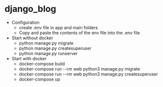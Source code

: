 # django_blog

- Configuration
    - create .env file in app and main folders
    - Copy and paste the contents of the env file into the .env file 
- Start without docker
    - python manage.py migrate
    - python manage.py createsuperuser
    - python manage.py runserver
- Start with docker
    - docker-compose build
    - docker-compose run --rm web python3 manage.py migrate
    - docker-compose run --rm web python3 manage.py createsuperuser
    - docker-compose up
